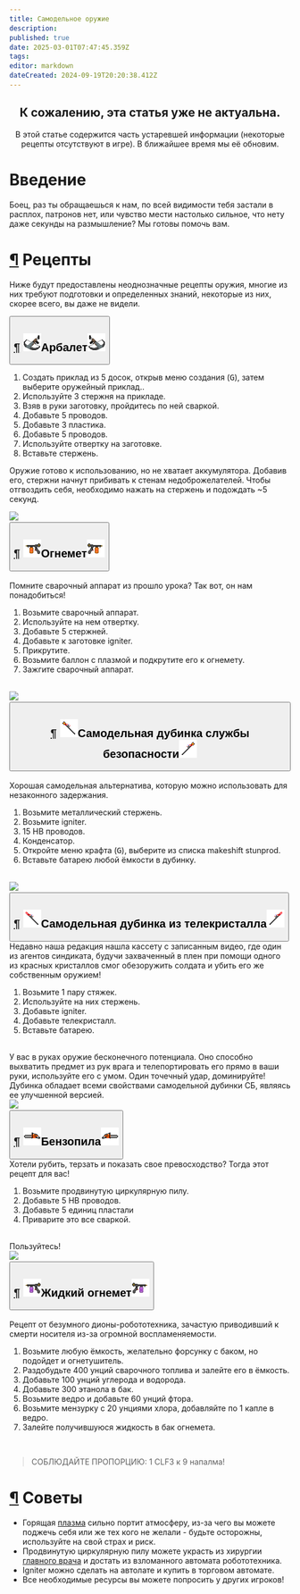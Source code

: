 ```yaml
---
title: Самодельное оружие
description: 
published: true
date: 2025-03-01T07:47:45.359Z
tags: 
editor: markdown
dateCreated: 2024-09-19T20:20:38.412Z
---
```


<center><div class="warning-banner">
  <h2>К сожалению, эта статья уже не актуальна.</h2>
  <p>В этой статье содержится часть устаревшей информации (некоторые рецепты отсутствуют в игре). В ближайшее время мы её обновим.</p>
</div>
</center>
 
<h1>Введение</h1>
<p>Боец, раз ты обращаешься к нам, по всей видимости тебя застали в расплох, патронов нет, или чувство мести настолько сильное, что нету даже секунды на размышление? Мы готовы помочь вам.</p>
<h1 id="рецепты" class="toc-header"><a class="toc-anchor" href="#рецепты">¶</a> Рецепты</h1>
<p>Ниже будут предоставлены неоднозначные рецепты оружия, многие из них требуют подготовки и определенных знаний, некоторые из них, скорее всего, вы даже не видели.</p>
<button type="button" class="collapsible">
  <h2 id="арбалет" class="toc-header"><a class="toc-anchor" href="#арбалет">¶</a> <img class="imgzagolovki" src="/guides/handmadeweapons/arbaletrevertfix.png">Арбалет<img class="imgzagolovki" src="/guides/handmadeweapons/arbalet.png"></h2>
</button>
<div class="content">
	<div class="imageBox">
  <div>
		<ol>
    <li>Создать приклад из 5 досок, открыв меню создания (<kbd>G</kbd>), затем выберите оружейный приклад..</li>
    <li>Используйте 3 стержня на прикладе.</li>
    <li>Взяв в руки заготовку, пройдитесь по ней сваркой.</li>
    <li>Добавьте 5 проводов.</li>
    <li>Добавьте 3 пластика.</li>
    <li>Добавьте 5 проводов.</li>
    <li>Используйте отвертку на заготовке.</li>
    <li>Вставьте стержень.</li>
  </ol>
<p>Оружие готово к использованию, но не хватает аккумулятора. Добавив его, стержни начнут прибивать к стенам недоброжелателей. Чтобы отгвоздить себя, необходимо нажать на стержень и подождать ~5 секунд.</p>
</div>
<img src="/samodelgunresources1.png">
 </div>
</div>
<button type="button" class="collapsible">
  <h2 id="огнемет" class="toc-header"><a class="toc-anchor" href="#огнемет">¶</a> <img class="imgzagolovki" src="/guides/handmadeweapons/ognemetrevert.png">Огнемет<img class="imgzagolovki" src="/guides/handmadeweapons/ognemet.png"></h2>
</button>
<div class="content">
	<div class="imageBox">
  <div>
  <br>Помните сварочный аппарат из прошло урока? Так вот, он нам понадобиться!
  <ol>
    <li>Возьмите сварочный аппарат.</li>
    <li>Используйте на нем отвертку.</li>
    <li>Добавьте 5 стержней.</li>
    <li>Добавьте к заготовке igniter.</li>
    <li>Прикрутите.</li>
    <li>Возьмите баллон с плазмой и подкрутите его к огнемету.</li>
    <li>Зажгите сварочный аппарат.</li>
  </ol>
  <br>
</div>
<img src="/resources2.png">
 </div>
</div>
<button type="button" class="collapsible">
  <h2 id="самодельная-дубинка-службы-безопасности" class="toc-header"><a class="toc-anchor" href="#самодельная-дубинка-службы-безопасности">¶</a> <img class="imgzagolovki" src="/guides/handmadeweapons/stunprodrevert.png">Самодельная дубинка службы безопасности<img class="imgzagolovki" src="/guides/handmadeweapons/stunprod.png"></h2>
</button>
<div class="content">
	<div class="imageBox">
  <div>
 <br>Хорошая самодельная альтернатива, которую можно использовать для незаконного задержания.
  <ol>
    <li>Возьмите металлический стержень.</li>
    <li>Возьмите igniter.</li>
    <li>15 НВ проводов.</li>
    <li>Конденсатор.</li>
    <li>Откройте меню крафта (<kbd>G</kbd>), выберите из списка makeshift stunprod.
</li>
    <li>Вставьте батарею любой ёмкости в дубинку.</li>
  </ol>
  <br>
</div>
<img src="/resources6.png">
 </div>
</div>
<button type="button" class="collapsible">
  <h2 id="самодельная-дубинка-из-телекристалла" class="toc-header"><a class="toc-anchor" href="#самодельная-дубинка-из-телекристалла">¶</a> <img class="imgzagolovki" src="/guides/handmadeweapons/telebatonrevert.png">Самодельная дубинка из телекристалла<img class="imgzagolovki" src="/guides/handmadeweapons/telebaton.png"></h2>
</button>
<div class="content">
	<div class="imageBox">
  <div>
 Недавно наша редакция нашла кассету с записанным видео, где один из агентов синдиката, будучи захваченный в плен при помощи одного из красных кристаллов смог обезоружить солдата и убить его же собственным оружием!
  <ol>
    <li>Возьмите 1 пару стяжек.</li>
    <li>Используйте на них стержень.</li>
    <li>Добавьте igniter.</li>
    <li>Добавьте телекристалл.</li>
    <li>Вставьте батарею.</li>
  </ol>
<br>У вас в руках оружие бесконечного потенциала. Оно способно выхватить предмет из рук врага и телепортировать его прямо в ваши руки, используйте его с умом. Один точечный удар, доминируйте!
Дубинка обладает всеми свойствами самодельной дубинки СБ, являясь ее улучшенной версией.
</div>
<img src="/resources3.png">
 </div>
</div><div>

</div><button type="button" class="collapsible">
  <h2 id="бензопила" class="toc-header"><a class="toc-anchor" href="#бензопила">¶</a> <img class="imgzagolovki" src="/guides/handmadeweapons/chainsaw.png">Бензопила<img class="imgzagolovki" src="/guides/handmadeweapons/chainsawrevert.png"></h2>
</button>
<div class="content">
	<div class="imageBox">
  <div>
  Хотели рубить, терзать и показать свое превосходство? Тогда этот рецепт для вас!
  <ol>
    <li>Возьмите продвинутую циркулярную пилу.</li>
    <li>Добавьте 5 НВ проводов.</li>
    <li>Добавьте 5 единиц пластали</li>
    <li>Приварите это все сваркой.</li>
  </ol>
  <br>Пользуйтесь!
</div>
<img src="/resources4.png">
 </div>
</div>
<button type="button" class="collapsible">
  <h2 id="жидкий-огнемет" class="toc-header"><a class="toc-anchor" href="#жидкий-огнемет">¶</a> <img class="imgzagolovki" src="/guides/handmadeweapons/jognemetrevert.png">Жидкий огнемет<img class="imgzagolovki" src="/guides/handmadeweapons/jognemet.png"></h2>
</button>
<div class="content">
  <div>
  <br>Рецепт от безумного дионы-робототехника,  зачастую приводивший к смерти носителя из-за огромной воспламеняемости.
  <ol>
    <li>Возьмите любую ёмкость, желательно форсунку с баком, но подойдет и огнетушитель.</li>
    <li>Раздобудьте 400 унций сварочного топлива и залейте его в ёмкость.</li>
    <li>Добавьте 100 унций углерода и водорода.</li>
    <li>Добавьте 300 этанола в бак.</li>
    <li>Возьмите ведро и добавьте 60 унций фтора.</li>
    <li>Возьмите мензурку с 20 унциями хлора, добавляйте по 1 капле в ведро.</li>
		<li>Залейте получившуюся жидкость в бак огнемета.</li>
  </ol>
  <br>
<blockquote class="is-warning">
<p>СОБЛЮДАЙТЕ ПРОПОРЦИЮ: 1 CLF3 к 9 напалма!</p>
</blockquote>
</div>
 </div><div>

</div><h1 id="советы" class="toc-header"><a class="toc-anchor" href="#советы">¶</a> Советы</h1>
<ul>
<li>Горящая <a href="/guides/pipes" class="is-internal-link is-valid-page">плазма</a> сильно портит атмосферу, из-за чего вы можете поджечь себя или же тех кого не желали - будьте осторожны, используйте на свой страх и риск.</li>
<li>Продвинутую циркулярную пилу можете украсть из хирургии <a href="/roles/chiefmedicalofficer" class="is-internal-link is-valid-page">главного врача</a> и достать из взломанного автомата робототехника.</li>
<li>Igniter можно сделать на автолате и купить в торговом автомате.</li>
<li>Все необходимые ресурсы вы можете попросить у других игроков!</li>
</ul>
</div>